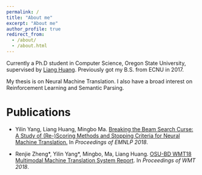 ```yaml
---
permalink: /
title: "About me"
excerpt: "About me"
author_profile: true
redirect_from: 
  - /about/
  - /about.html
---
```




Currently a Ph.D student in Computer Science, Oregon State University, supervised by [Liang Huang](http://www.google.com/url?q=http%3A%2F%2Fweb.engr.oregonstate.edu%2F~huanlian%2F&sa=D&sntz=1&usg=AFQjCNFHU6yGdrdi_DKWd5qohgVGUB0JkQ). Previously got my B.S. from ECNU in 2017.

My thesis is on Neural Machine Translation. I also have a broad interest on Reinforcement Learning and Semantic Parsing.

# Publications

* Yilin Yang, Liang Huang, Mingbo Ma. [Breaking the Beam Search Curse: A Study of (Re-)Scoring Methods and Stopping Criteria for Neural Machine Translation.](https://arxiv.org/abs/1808.09582) In *Proceedings of EMNLP 2018*.

* Renjie Zheng\*, Yilin Yang\*, Mingbo, Ma, Liang Huang. [OSU-BD WMT18 Multimodal Machine Translation System Report](http://yilinyang7.github.io/files/wmt18-multimodal.pdf). In *Proceedings of WMT 2018*.

